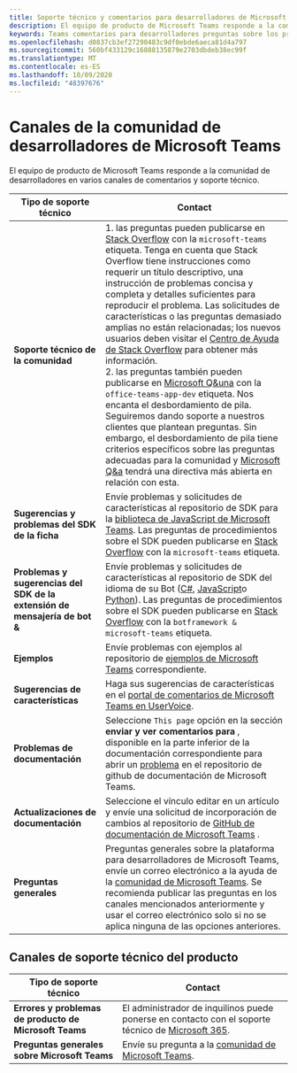 ```yaml
---
title: Soporte técnico y comentarios para desarrolladores de Microsoft Teams
description: El equipo de producto de Microsoft Teams responde a la comunidad de desarrolladores en varios canales de comentarios y soporte técnico.
keywords: Teams comentarios para desarrolladores preguntas sobre los problemas póngase en contacto con el soporte solicitar errores contribución de comunidad
ms.openlocfilehash: d0837cb3ef27290483c9df0ebde6aeca81d4a797
ms.sourcegitcommit: 560bf433129c16888135879e2703dbdeb38ec99f
ms.translationtype: MT
ms.contentlocale: es-ES
ms.lasthandoff: 10/09/2020
ms.locfileid: "48397676"
---
```

# <a name="microsoft-teams-developer-community-channels"></a>Canales de la comunidad de desarrolladores de Microsoft Teams

El equipo de producto de Microsoft Teams responde a la comunidad de desarrolladores en varios canales de comentarios y soporte técnico.


|            **Tipo de soporte técnico**            |               **Contact**                                                                                  |
|-----------------------------------------------------|---------------------------------------------------------------------------------------------------------------------------------------------------------------------------------------------------------------------------------------------------------------------------------------------------------------------------------------------------------------------------------------------------------------------------------------------------------------------------------------------------|
|         **Soporte técnico de la comunidad**          | 1. las preguntas pueden publicarse en [Stack Overflow](https://stackoverflow.com/questions/tagged/microsoft-teams) con la `microsoft-teams` etiqueta. Tenga en cuenta que Stack Overflow tiene instrucciones como requerir un título descriptivo, una instrucción de problemas concisa y completa y detalles suficientes para reproducir el problema. Las solicitudes de características o las preguntas demasiado amplias no están relacionadas; los nuevos usuarios deben visitar el [Centro de Ayuda de Stack Overflow](https://stackoverflow.com/help/how-to-ask) para obtener más información.                                                                                                                                                                        <br/>2. las preguntas también pueden publicarse en [Microsoft Q&una](/answers/topics/office-teams-app-dev.html) con la `office-teams-app-dev` etiqueta. Nos encanta el desbordamiento de pila. Seguiremos dando soporte a nuestros clientes que plantean preguntas. Sin embargo, el desbordamiento de pila tiene criterios específicos sobre las preguntas adecuadas para la comunidad y [Microsoft Q&a](/answers/topics/office-teams-app-dev.html) tendrá una directiva más abierta en relación con esta.                                                                                                    |
|        **Sugerencias y problemas del SDK de la ficha**        |  Envíe problemas y solicitudes de características al repositorio de SDK para la [biblioteca de JavaScript de Microsoft Teams](https://github.com/OfficeDev/microsoft-teams-library-js/issues). Las preguntas de procedimientos sobre el SDK pueden publicarse en [Stack Overflow](https://stackoverflow.com/questions/tagged/microsoft-teams) con la `microsoft-teams` etiqueta.                                                                                                                                                                                                                       |
|            **Problemas y sugerencias del SDK de la extensión de mensajería de bot &**             |       Envíe problemas y solicitudes de características al repositorio de SDK del idioma de su Bot ([C#](https://github.com/Microsoft/botbuilder-dotnet/), [JavaScript](https://github.com/Microsoft/botbuilder-js)o [Python](https://github.com/Microsoft/botbuilder-python)). Las preguntas de procedimientos sobre el SDK pueden publicarse en [Stack Overflow](https://stackoverflow.com/questions/tagged/botframework%20microsoft-teams) con la `botframework & microsoft-teams` etiqueta.                                                                                            |
| **Ejemplos** |             Envíe problemas con ejemplos al repositorio de [ejemplos de Microsoft Teams](/microsoftteams/platform/tutorials/code-samples) correspondiente.                                                                                                                                                                                            |
| **Sugerencias de características**             |      Haga sus sugerencias de características en el [portal de comentarios de Microsoft Teams en UserVoice](https://microsoftteams.uservoice.com/forums/555103-public-preview/category/182881-developer-platform).                                                                                                                                                            |
|        **Problemas de documentación**        |                                                                                                                                                                      Seleccione `This page` opción en la sección **enviar y ver comentarios para** , disponible en la parte inferior de la documentación correspondiente para abrir un [problema](https://github.com/MicrosoftDocs/msteams-docs/issues) en el repositorio de github de documentación de Microsoft Teams.                                                                                                                                                                      |
|       **Actualizaciones de documentación**        | Seleccione el vínculo editar en un artículo y envíe una solicitud de incorporación de cambios al repositorio de [GitHub de documentación de Microsoft Teams](https://github.com/MicrosoftDocs/msteams-docs) .                                                                                                                                                                      |
|          **Preguntas generales**         |          Preguntas generales sobre la plataforma para desarrolladores de Microsoft Teams, envíe un correo electrónico a la ayuda de la [comunidad de Microsoft Teams](mailto:microsoftteamsdev@microsoft.com). Se recomienda publicar las preguntas en los canales mencionados anteriormente y usar el correo electrónico solo si no se aplica ninguna de las opciones anteriores.                                                                                                                                                                          |

## <a name="product-support-channels"></a>Canales de soporte técnico del producto
|            **Tipo de soporte técnico**            |               **Contact**                                                                                  |
|-----------------------------------------------------|---------------------------------------------------------------------------------------------------------------------------------------------------------------------------------------------------------------------------------------------------------------------------------------------------------------------------------------------------------------------------------------------------------------------------------------------------------------------------------------------------|
|         **Errores y problemas de producto de Microsoft Teams**          | El administrador de inquilinos puede ponerse en contacto con el soporte técnico de [Microsoft 365](/microsoft-365/admin/contact-support-for-business-products).                                                            |
|        **Preguntas generales sobre Microsoft Teams**        |  Envíe su pregunta a la [comunidad de Microsoft Teams](https://answers.microsoft.com/en-us/msteams/forum).               |                                                                                                                                                         
